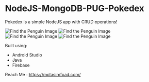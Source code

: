 # NodeJS-MongoDB-PUG-Pokedex

Pokedex is a simple NodeJS app with CRUD operations!

![Find the Penguin Image](https://motasimfoad.com/webasset/androidPokemon/1.png)
![Find the Penguin Image](https://motasimfoad.com/webasset/androidPokemon/2.png)
![Find the Penguin Image](https://motasimfoad.com/webasset/androidPokemon/3.png)
![Find the Penguin Image](https://motasimfoad.com/webasset/androidPokemon/4.png)

Built using:

- Android Studio
- Java 
- Firebase

Reach Me : https://motasimfoad.com/
